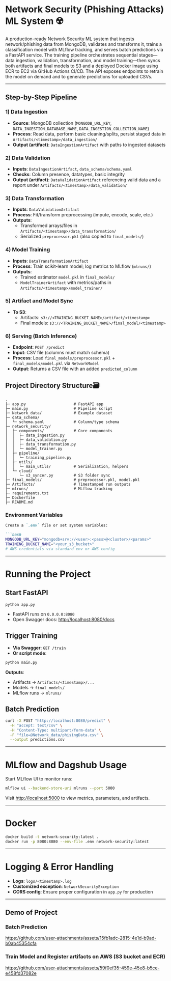 # Network Security (Phishing Attacks) ML System ☢️

A production-ready Network Security ML system that ingests network/phishing data from MongoDB, validates and transforms it, trains a classification model with MLflow tracking, and serves batch predictions via a FastAPI service. The training pipeline orchestrates sequential stages—data ingestion, validation, transformation, and model training—then syncs both artifacts and final models to S3 and a deployed Docker image using ECR to EC2 via GitHub Actions CI/CD. The API exposes endpoints to retrain the model on demand and to generate predictions for uploaded CSVs.

---

## Step-by-Step Pipeline

### 1) Data Ingestion
- **Source**: MongoDB collection (`MONGODB_URL_KEY`, `DATA_INGESTION_DATABASE_NAME`, `DATA_INGESTION_COLLECTION_NAME`)
- **Process**: Read data, perform basic cleaning/splits, persist staged data in `Artifacts/<timestamp>/data_ingestion/`
- **Output (artifact)**: `DataIngestionArtifact` with paths to ingested datasets

### 2) Data Validation
- **Inputs**: `DataIngestionArtifact`, `data_schema/schema.yaml`
- **Checks**: Column presence, datatypes, basic integrity
- **Output (artifact)**: `DataValidationArtifact` referencing valid data and a report under `Artifacts/<timestamp>/data_validation/`

### 3) Data Transformation
- **Inputs**: `DataValidationArtifact`
- **Process**: Fit/transform preprocessing (impute, encode, scale, etc.)
- **Outputs**:
  - Transformed arrays/files in `Artifacts/<timestamp>/data_transformation/`
  - Serialized `preprocessor.pkl` (also copied to `final_models/`)

### 4) Model Training
- **Inputs**: `DataTransformationArtifact`
- **Process**: Train scikit-learn model; log metrics to MLflow (`mlruns/`)
- **Outputs**:
  - Trained estimator `model.pkl` in `final_models/`
  - `ModelTrainerArtifact` with metrics/paths in `Artifacts/<timestamp>/model_trainer/`

### 5) Artifact and Model Sync
- **To S3**:
  - Artifacts: `s3://<TRAINING_BUCKET_NAME>/artifact/<timestamp>`
  - Final models: `s3://<TRAINING_BUCKET_NAME>/final_model/<timestamp>`

### 6) Serving (Batch Inference)
- **Endpoint**: `POST /predict`
- **Input**: CSV file (columns must match schema)
- **Process**: Load `final_models/preprocessor.pkl` + `final_models/model.pkl` via `NetworkModel`
- **Output**: Returns a CSV file with an added `predicted_column`

## Project Directory Structure🗃️
```
.
├─ app.py                     # FastAPI app
├─ main.py                    # Pipeline script
├─ Network_data/              # Example dataset
├─ data_schema/
│  └─ schema.yaml             # Column/type schema
├─ network_security/
│  ├─ components/             # Core components
│  │  ├─ data_ingestion.py
│  │  ├─ data_validation.py
│  │  ├─ data_transformation.py
│  │  └─ model_trainer.py
│  ├─ pipeline/
│  │  └─ training_pipeline.py
│  ├─ utils/
│  │  └─ main_utils/          # Serialization, helpers
│  └─ cloud/
│     └─ s3_syncer.py         # S3 folder sync
├─ final_models/              # preprocessor.pkl, model.pkl
├─ Artifacts/                 # Timestamped run outputs
├─ mlruns/                    # MLflow tracking
├─ requirements.txt
├─ Dockerfile
├─ README.md

```
### Environment Variables
````markdown
Create a `.env` file or set system variables:

```bash
MONGODB_URL_KEY="mongodb+srv://<user>:<pass>@<cluster>/<params>"
TRAINING_BUCKET_NAME="<your_s3_bucket>"
# AWS credentials via standard env or AWS config
````

---

# Running the Project

## Start FastAPI

```bash
python app.py
```

* FastAPI runs on `0.0.0.0:8080`
* Open Swagger docs: [http://localhost:8080/docs](http://localhost:8080/docs)

## Trigger Training

* **Via Swagger**: `GET /train`
* **Or script mode**:

```bash
python main.py
```

**Outputs**:

* Artifacts → `Artifacts/<timestamp>/...`
* Models → `final_models/`
* MLflow runs → `mlruns/`

## Batch Prediction

```bash
curl -X POST "http://localhost:8080/predict" \
  -H "accept: text/csv" \
  -H "Content-Type: multipart/form-data" \
  -F "file=@Network_data/phisingData.csv" \
  --output predictions.csv
```

---

# MLflow and Dagshub Usage

Start MLflow UI to monitor runs:

```bash
mlflow ui --backend-store-uri mlruns --port 5000
```

Visit [http://localhost:5000](http://localhost:5000) to view metrics, parameters, and artifacts.

---

# Docker

```bash
docker build -t network-security:latest .
docker run -p 8080:8080 --env-file .env network-security:latest
```

---

# Logging & Error Handling

* **Logs**: `logs/<timestamp>.log`
* **Customized exception**: `NetworkSecurityException`
* **CORS config**: Ensure proper configuration in `app.py` for production

---
## Demo of Project

### Batch Prediction
https://github.com/user-attachments/assets/15fb1adc-2815-4e1d-b9ad-b0ab45354cfa

### Train Model and Register artifacts on AWS (S3 bucket and ECR)
https://github.com/user-attachments/assets/59f0ef35-459e-45e8-b5ce-e458fd37082e


